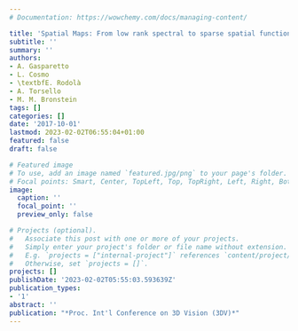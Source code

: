 ```yaml
---
# Documentation: https://wowchemy.com/docs/managing-content/

title: 'Spatial Maps: From low rank spectral to sparse spatial functional representations'
subtitle: ''
summary: ''
authors:
- A. Gasparetto
- L. Cosmo
- \textbfE. Rodolà
- A. Torsello
- M. M. Bronstein
tags: []
categories: []
date: '2017-10-01'
lastmod: 2023-02-02T06:55:04+01:00
featured: false
draft: false

# Featured image
# To use, add an image named `featured.jpg/png` to your page's folder.
# Focal points: Smart, Center, TopLeft, Top, TopRight, Left, Right, BottomLeft, Bottom, BottomRight.
image:
  caption: ''
  focal_point: ''
  preview_only: false

# Projects (optional).
#   Associate this post with one or more of your projects.
#   Simply enter your project's folder or file name without extension.
#   E.g. `projects = ["internal-project"]` references `content/project/deep-learning/index.md`.
#   Otherwise, set `projects = []`.
projects: []
publishDate: '2023-02-02T05:55:03.593639Z'
publication_types:
- '1'
abstract: ''
publication: "*Proc. Int'l Conference on 3D Vision (3DV)*"
---
```

